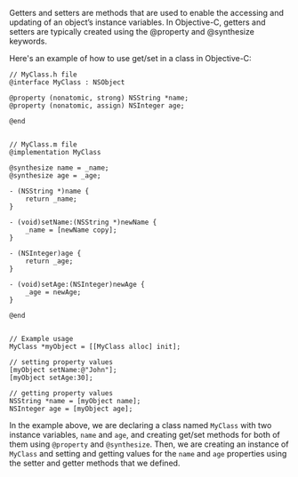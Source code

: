 Getters and setters are methods that are used to enable the accessing and updating of an object’s instance variables. In Objective-C, getters and setters are typically created using the @property and @synthesize keywords.

Here's an example of how to use get/set in a class in Objective-C:

```
// MyClass.h file
@interface MyClass : NSObject

@property (nonatomic, strong) NSString *name;
@property (nonatomic, assign) NSInteger age;

@end


// MyClass.m file
@implementation MyClass

@synthesize name = _name;
@synthesize age = _age;

- (NSString *)name {
    return _name;
}

- (void)setName:(NSString *)newName {
    _name = [newName copy];
}

- (NSInteger)age {
    return _age;
}

- (void)setAge:(NSInteger)newAge {
    _age = newAge;
}

@end


// Example usage
MyClass *myObject = [[MyClass alloc] init];

// setting property values
[myObject setName:@"John"];
[myObject setAge:30];

// getting property values
NSString *name = [myObject name];
NSInteger age = [myObject age];
```

In the example above, we are declaring a class named `MyClass` with two instance variables, `name` and `age`, and creating get/set methods for both of them using `@property` and `@synthesize`. Then, we are creating an instance of `MyClass` and setting and getting values for the `name` and `age` properties using the setter and getter methods that we defined.
